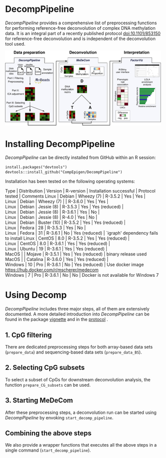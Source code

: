 # DecompPipeline
*DecompPipeline* provides a comprehensive list of preprocessing functions for performing reference-free deconvolution of complex DNA methylation data. It is an integral part of a recently published protocol [doi:10.1101/853150](https://doi.org/10.1101/853150) for reference-free deconvolution and is independent of the deconvolution tool used. 

![Overview of the reference-free deconvolution tool](pictures/protocol_overview.png)

# Installing DecompPipeline
*DecompPipeline* can be directly installed from GitHub within an R session:
```
install.packages("devtools")
devtools::install_github("CompEpigen/DecompPipeline")
```
Installation has been tested on the following operating systems:

 Type |   Distribution |   Version |   R-version |   Installation successful |   Protocol tested |   Comments 
Linux 						|  Debian 	|  Wheezy (7)  	|  R-3.5.2 |  Yes |  Yes |   
Linux						| 	 Debian |  Wheezy (7)					 	|  									  	|  R-3.6.0 |  Yes |  Yes |  
Linux						| 	Debian					  	|  Jessie (8)	|  R-3.5.3	  |  Yes |  Yes (reduced)  |   
Linux						| 	Debian						| Jessie (8)									|  R-3.6.1 |  Yes | 	No	|  
Linux						| 	Debian						| 	Jessie (8)									|  R-4.0	  | 		Yes	| 	No	|  
Linux						| 	Debian						| 	Buster (10)					|  R-3.5.2 |  Yes |  Yes (reduced) |  	
Linux						| 	Fedora	|  	28									|  R-3.5.3 | 	Yes |  No |  
Linux						| 		Fedora					| 	31									|  R-3.6.1 | 	No  |  Yes (reduced) |  `igraph' dependency fails to install
Linux						| 	CentOS	| 	8.0				|  R-3.5.2 |  Yes	|  Yes (reduced) |  	
Linux						| 	CentOS						| 	8.0									|  R-3.6.1 |  Yes |  Yes (reduced) | 	
Linux						| 	Ubuntu					| 	19									|  R-3.6.1 | 		Yes	|  Yes (reduced) |  
MacOS		| 							| 	Mojave								|  R-3.5.1 | 		Yes	|  Yes (reduced)	| 	binary release used	
MacOS					| 							| 	Catalina							|  R-3.6.0 | 		Yes	|  Yes (reduced)	| 	
Windows						| 	10						| 	Pro									|  R-3.6.1 |  No |  Yes (reduced)	| 	Use docker image https://hub.docker.com/r/mscherer/medecom	
Windows					| 	7						| 	Pro									|  R-3.6.1 | 		No	| 	No |  Docker is not available for Windows 7																	

# Using Decomp
*DecompPipeline* includes three major steps, all of them are extensively documented. A more detailed introduction into *DecompPipeline* can be found in the package [vignette](vignettes/DecompPipeline.md) and in the [protocol](vignettes/DeconvolutionProtocol.md) .

## 1. CpG filtering
There are dedicated preprocessing steps for both array-based data sets (```prepare_data```) and sequencing-based data sets (```prepare_data_BS```).

## 2. Selecting CpG subsets
To select a subset of CpGs for downstream deconvolution analysis, the function ```prepare_CG_subsets``` can be used.

## 3. Starting MeDeCom
After these preprocessing steps, a deconvolution run can be started using *DecompPipeline* by envoking ```start_decomp_pipeline```.

## Combining the above steps
We also provide a wrapper functions that executes all the above steps in a single command (```start_decomp_pipeline```).
